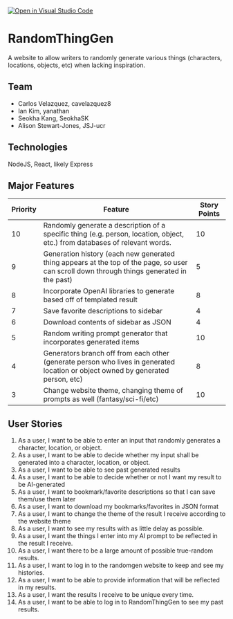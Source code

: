 [![Open in Visual Studio Code](https://classroom.github.com/assets/open-in-vscode-718a45dd9cf7e7f842a935f5ebbe5719a5e09af4491e668f4dbf3b35d5cca122.svg)](https://classroom.github.com/online_ide?assignment_repo_id=11509573&assignment_repo_type=AssignmentRepo)
# RandomThingGen
A website to allow writers to randomly generate various things (characters, locations, objects, etc) when lacking inspiration.

## Team
- Carlos Velazquez, cavelazquez8
- Ian Kim, yanathan
- Seokha Kang, SeokhaSK
- Alison Stewart-Jones, JSJ-ucr

## Technologies
NodeJS, React, likely Express

## Major Features
| Priority | Feature                                                                                                                                                         | Story Points |
|----------|-----------------------------------------------------------------------------------------------------------------------------------------------------------------|--------------|
| 10       | Randomly generate a description of a specific thing (e.g. person, location, object, etc.) from databases of relevant words.                                     | 10           |
| 9        | Generation history (each new generated thing appears at the top of the page, so user can scroll down through things generated in the past)                      | 5            |
| 8        | Incorporate OpenAI libraries to generate based off of templated result                                                                                          | 8            |
| 7        | Save favorite descriptions to sidebar                                                                                                                           | 4            |
| 6        | Download contents of sidebar as JSON                                                                                                                            | 4            |
| 5        | Random writing prompt generator that incorporates generated items                                                                                   | 10           |
| 4        | Generators branch off from each other (generate person who lives in generated location or object owned by generated person, etc)                                | 8            |
| 3        | Change website theme, changing theme of prompts as well (fantasy/sci-fi/etc)                                                                                    | 10           |

## User Stories
1. As a user, I want to be able to enter an input that randomly generates a character, location, or object.
2. As a user, I want to be able to decide whether my input shall be generated into a character, location, or object.
3. As a user, I want to be able to see past generated results
4. As a user, I want to be able to decide whether or not I want my result to be AI-generated
5. As a user, I want to bookmark/favorite descriptions so that I can save them/use them later
6. As a user, I want to download my bookmarks/favorites in JSON format
7. As a user, I want to change the theme of the result I receive according to the website theme
8. As a user, I want to see my results with as little delay as possible.
9. As a user, I want the things I enter into my AI prompt to be reflected in the result I receive.
10. As a user, I want there to be a large amount of possible true-random results.
11. As a user, I want to log in to the randomgen website to keep and see my histories.
12. As a user, I want to be able to provide information that will be reflected in my results.
13. As a user, I want the results I receive to be unique every time.
14. As a user, I want to be able to log in to RandomThingGen to see my past results.
